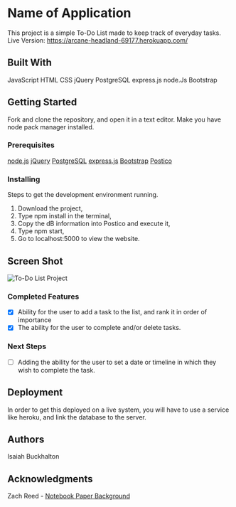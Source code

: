 # Name of Application
This project is a simple To-Do List made to keep track of everyday tasks.
Live Version: https://arcane-headland-69177.herokuapp.com/

## Built With
JavaScript
HTML
CSS
jQuery
PostgreSQL
express.js
node.Js
Bootstrap

## Getting Started
Fork and clone the repository, and open it in a text editor. Make you have node pack manager installed.

### Prerequisites
[node.js](https://nodejs.org/en/)
[jQuery](https://jquery.com/)
[PostgreSQL](https://www.postgresql.org/)
[express.js](https://expressjs.com/)
[Bootstrap](https://getbootstrap.com/)
[Postico](https://eggerapps.at/postico/)

### Installing
Steps to get the development environment running.
1. Download the project,
2. Type npm install in the terminal,
3. Copy the dB information into Postico and execute it,
4. Type npm start, 
5. Go to localhost:5000 to view the website.

## Screen Shot
![To-Do List Project](/assets/images/toDoList.jpg)

### Completed Features

- [x] Ability for the user to add a task to the list, and rank it in order of importance
- [x] The ability for the user to complete and/or delete tasks.
### Next Steps
 
- [ ] Adding the ability for the user to set a date or timeline in which they wish to complete the task.

## Deployment
In order to get this deployed on a live system, you will have to use a service like heroku, and link the database to the server.

## Authors
Isaiah Buckhalton
## Acknowledgments
Zach Reed - [Notebook Paper Background](https://coderwall.com/p/fw_b4q/notebook-paper-css)
